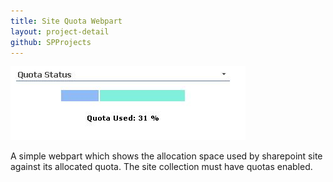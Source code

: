 ```yaml
---
title: Site Quota Webpart
layout: project-detail
github: SPProjects 
---
```


<div class="thumbnail">
<a  href="/images/projects/sitequota.jpg" title="Site Quota WebPart"><img  src='/images/projects/sitequota.jpg' /></a>
</div>  

<p></p>

A simple webpart which shows the allocation space used by sharepoint site against its allocated quota. The site collection must have quotas enabled.